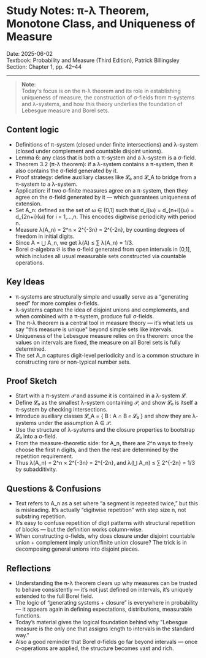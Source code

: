 # Study Notes: π-λ Theorem, Monotone Class, and Uniqueness of Measure

Date: 2025-06-02  
Textbook: Probability and Measure (Third Edition), Patrick Billingsley  
Section: Chapter 1, pp. 42–44

---

> **Note**:  
> Today's focus is on the π-λ theorem and its role in establishing uniqueness of measure, the construction of σ-fields from π-systems and λ-systems, and how this theory underlies the foundation of Lebesgue measure and Borel sets.

## Content logic

- Definitions of π-system (closed under finite intersections) and λ-system (closed under complement and countable disjoint unions).
- Lemma 6: any class that is both a π-system and a λ-system is a σ-field.
- Theorem 3.2 (π-λ theorem): if a λ-system contains a π-system, then it also contains the σ-field generated by it.
- Proof strategy: define auxiliary classes like 𝓛₀ and 𝓛_A to bridge from a π-system to a λ-system.
- Application: if two σ-finite measures agree on a π-system, then they agree on the σ-field generated by it — which guarantees uniqueness of extension.
- Set A_n: defined as the set of ω ∈ (0,1] such that d_i(ω) = d_{n+i}(ω) = d_{2n+i}(ω) for i = 1,…,n. This encodes digitwise periodicity with period n.
- Measure λ(A_n) = 2^n × 2^{-3n} = 2^{-2n}, by counting degrees of freedom in initial digits.
- Since A = ⋃ A_n, we get λ(A) ≤ ∑ λ(A_n) = 1/3.
- Borel σ-algebra 𝔅 is the σ-field generated from open intervals in (0,1], which includes all usual measurable sets constructed via countable operations.

## Key Ideas

- π-systems are structurally simple and usually serve as a “generating seed” for more complex σ-fields.
- λ-systems capture the idea of disjoint unions and complements, and when combined with a π-system, produce full σ-fields.
- The π-λ theorem is a central tool in measure theory — it’s what lets us say "this measure is unique" beyond simple sets like intervals.
- Uniqueness of the Lebesgue measure relies on this theorem: once the values on intervals are fixed, the measure on all Borel sets is fully determined.
- The set A_n captures digit-level periodicity and is a common structure in constructing rare or non-typical number sets.

## Proof Sketch

- Start with a π-system 𝒫 and assume it is contained in a λ-system 𝓛.
- Define 𝓛₀ as the smallest λ-system containing 𝒫, and show 𝓛₀ is itself a π-system by checking intersections.
- Introduce auxiliary classes 𝓛_A = { B : A ∩ B ∈ 𝓛₀ } and show they are λ-systems under the assumption A ∈ 𝒫.
- Use the structure of λ-systems and the closure properties to bootstrap 𝓛₀ into a σ-field.
- From the measure-theoretic side: for A_n, there are 2^n ways to freely choose the first n digits, and then the rest are determined by the repetition requirement.
- Thus λ(A_n) = 2^n × 2^{-3n} = 2^{-2n}, and λ(⋃ A_n) ≤ ∑ 2^{-2n} = 1/3 by subadditivity.

## Questions & Confusions

- Text refers to A_n as a set where “a segment is repeated twice,” but this is misleading. It’s actually “digitwise repetition” with step size n, not substring repetition.
- It’s easy to confuse repetition of digit patterns with structural repetition of blocks — but the definition works column-wise.
- When constructing σ-fields, why does closure under disjoint countable union + complement imply union/finite union closure? The trick is in decomposing general unions into disjoint pieces.

## Reflections

- Understanding the π-λ theorem clears up why measures can be trusted to behave consistently — it’s not just defined on intervals, it’s uniquely extended to the full Borel field.
- The logic of “generating systems + closure” is everywhere in probability — it appears again in defining expectations, distributions, measurable functions.
- Today’s material gives the logical foundation behind why "Lebesgue measure is the only one that assigns length to intervals in the standard way."
- Also a good reminder that Borel σ-fields go far beyond intervals — once σ-operations are applied, the structure becomes vast and rich.

